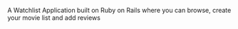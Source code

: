 A Watchlist Application built on Ruby on Rails where you can browse, create your movie list and add reviews
